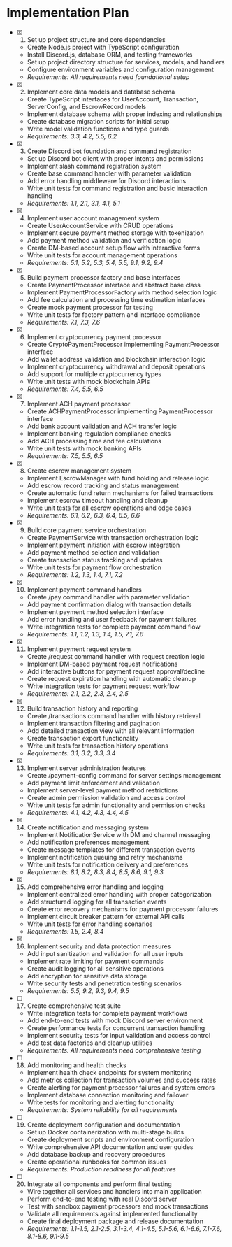# Implementation Plan

- [x] 1. Set up project structure and core dependencies
  - Create Node.js project with TypeScript configuration
  - Install Discord.js, database ORM, and testing frameworks
  - Set up project directory structure for services, models, and handlers
  - Configure environment variables and configuration management
  - _Requirements: All requirements need foundational setup_

- [x] 2. Implement core data models and database schema
  - Create TypeScript interfaces for UserAccount, Transaction, ServerConfig, and EscrowRecord models
  - Implement database schema with proper indexing and relationships
  - Create database migration scripts for initial setup
  - Write model validation functions and type guards
  - _Requirements: 3.3, 4.2, 5.5, 6.2_

- [x] 3. Create Discord bot foundation and command registration
  - Set up Discord bot client with proper intents and permissions
  - Implement slash command registration system
  - Create base command handler with parameter validation
  - Add error handling middleware for Discord interactions
  - Write unit tests for command registration and basic interaction handling
  - _Requirements: 1.1, 2.1, 3.1, 4.1, 5.1_

- [x] 4. Implement user account management system
  - Create UserAccountService with CRUD operations
  - Implement secure payment method storage with tokenization
  - Add payment method validation and verification logic
  - Create DM-based account setup flow with interactive forms
  - Write unit tests for account management operations
  - _Requirements: 5.1, 5.2, 5.3, 5.4, 5.5, 9.1, 9.2, 9.4_

- [x] 5. Build payment processor factory and base interfaces
  - Create PaymentProcessor interface and abstract base class
  - Implement PaymentProcessorFactory with method selection logic
  - Add fee calculation and processing time estimation interfaces
  - Create mock payment processor for testing
  - Write unit tests for factory pattern and interface compliance
  - _Requirements: 7.1, 7.3, 7.6_

- [x] 6. Implement cryptocurrency payment processor
  - Create CryptoPaymentProcessor implementing PaymentProcessor interface
  - Add wallet address validation and blockchain interaction logic
  - Implement cryptocurrency withdrawal and deposit operations
  - Add support for multiple cryptocurrency types
  - Write unit tests with mock blockchain APIs
  - _Requirements: 7.4, 5.5, 6.5_

- [x] 7. Implement ACH payment processor
  - Create ACHPaymentProcessor implementing PaymentProcessor interface
  - Add bank account validation and ACH transfer logic
  - Implement banking regulation compliance checks
  - Add ACH processing time and fee calculations
  - Write unit tests with mock banking APIs
  - _Requirements: 7.5, 5.5, 6.5_

- [x] 8. Create escrow management system
  - Implement EscrowManager with fund holding and release logic
  - Add escrow record tracking and status management
  - Create automatic fund return mechanisms for failed transactions
  - Implement escrow timeout handling and cleanup
  - Write unit tests for all escrow operations and edge cases
  - _Requirements: 6.1, 6.2, 6.3, 6.4, 6.5, 6.6_

- [x] 9. Build core payment service orchestration
  - Create PaymentService with transaction orchestration logic
  - Implement payment initiation with escrow integration
  - Add payment method selection and validation
  - Create transaction status tracking and updates
  - Write unit tests for payment flow orchestration
  - _Requirements: 1.2, 1.3, 1.4, 7.1, 7.2_

- [x] 10. Implement payment command handlers
  - Create /pay command handler with parameter validation
  - Add payment confirmation dialog with transaction details
  - Implement payment method selection interface
  - Add error handling and user feedback for payment failures
  - Write integration tests for complete payment command flow
  - _Requirements: 1.1, 1.2, 1.3, 1.4, 1.5, 7.1, 7.6_

- [x] 11. Implement payment request system
  - Create /request command handler with request creation logic
  - Implement DM-based payment request notifications
  - Add interactive buttons for payment request approval/decline
  - Create request expiration handling with automatic cleanup
  - Write integration tests for payment request workflow
  - _Requirements: 2.1, 2.2, 2.3, 2.4, 2.5_

- [x] 12. Build transaction history and reporting
  - Create /transactions command handler with history retrieval
  - Implement transaction filtering and pagination
  - Add detailed transaction view with all relevant information
  - Create transaction export functionality
  - Write unit tests for transaction history operations
  - _Requirements: 3.1, 3.2, 3.3, 3.4_

- [x] 13. Implement server administration features
  - Create /payment-config command for server settings management
  - Add payment limit enforcement and validation
  - Implement server-level payment method restrictions
  - Create admin permission validation and access control
  - Write unit tests for admin functionality and permission checks
  - _Requirements: 4.1, 4.2, 4.3, 4.4, 4.5_

- [x] 14. Create notification and messaging system
  - Implement NotificationService with DM and channel messaging
  - Add notification preferences management
  - Create message templates for different transaction events
  - Implement notification queuing and retry mechanisms
  - Write unit tests for notification delivery and preferences
  - _Requirements: 8.1, 8.2, 8.3, 8.4, 8.5, 8.6, 9.1, 9.3_

- [x] 15. Add comprehensive error handling and logging
  - Implement centralized error handling with proper categorization
  - Add structured logging for all transaction events
  - Create error recovery mechanisms for payment processor failures
  - Implement circuit breaker pattern for external API calls
  - Write unit tests for error handling scenarios
  - _Requirements: 1.5, 2.4, 8.4_

- [x] 16. Implement security and data protection measures
  - Add input sanitization and validation for all user inputs
  - Implement rate limiting for payment commands
  - Create audit logging for all sensitive operations
  - Add encryption for sensitive data storage
  - Write security tests and penetration testing scenarios
  - _Requirements: 5.5, 9.2, 9.3, 9.4, 9.5_

- [ ] 17. Create comprehensive test suite
  - Write integration tests for complete payment workflows
  - Add end-to-end tests with mock Discord server environment
  - Create performance tests for concurrent transaction handling
  - Implement security tests for input validation and access control
  - Add test data factories and cleanup utilities
  - _Requirements: All requirements need comprehensive testing_

- [ ] 18. Add monitoring and health checks
  - Implement health check endpoints for system monitoring
  - Add metrics collection for transaction volumes and success rates
  - Create alerting for payment processor failures and system errors
  - Implement database connection monitoring and failover
  - Write tests for monitoring and alerting functionality
  - _Requirements: System reliability for all requirements_

- [ ] 19. Create deployment configuration and documentation
  - Set up Docker containerization with multi-stage builds
  - Create deployment scripts and environment configuration
  - Write comprehensive API documentation and user guides
  - Add database backup and recovery procedures
  - Create operational runbooks for common issues
  - _Requirements: Production readiness for all features_

- [ ] 20. Integrate all components and perform final testing
  - Wire together all services and handlers into main application
  - Perform end-to-end testing with real Discord server
  - Test with sandbox payment processors and mock transactions
  - Validate all requirements against implemented functionality
  - Create final deployment package and release documentation
  - _Requirements: 1.1-1.5, 2.1-2.5, 3.1-3.4, 4.1-4.5, 5.1-5.6, 6.1-6.6, 7.1-7.6, 8.1-8.6, 9.1-9.5_